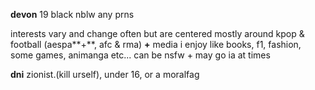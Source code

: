 **devon** 
19 black nblw any prns

interests vary and change often but are centered mostly around kpop & football (aespa**+**, afc & rma)
 **+** media i enjoy like books, f1, fashion, some games, animanga etc... can be nsfw + may go ia at times

**dni** zionist.(kill urself), under 16, or a moralfag